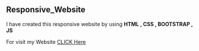 ## Responsive_Website

I have created this responsive website by using **HTML , CSS , BOOTSTRAP , JS**

For visit my Website [CLICK Here](https://saswata10.github.io/ResponsiveWebsite.github.io/)
